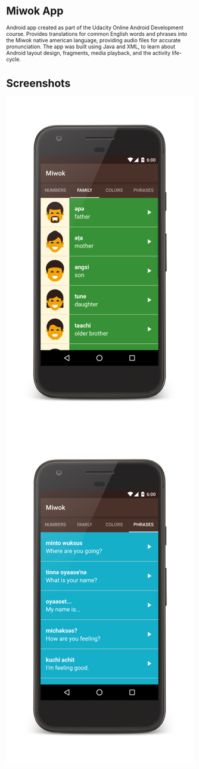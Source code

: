 Miwok App
===================================

Android app created as part of the Udacity Online Android Development course.  Provides translations for common English words and phrases into the Miwok native american language, providing audio files for accurate pronunciation.  The app was built using Java and XML, to learn about Android layout design, fragments, media playback, and the activity life-cycle.

Screenshots
===================================
<img src="https://raw.githubusercontent.com/erictraaaan/Miwok/master/Family_framed.png" alt="Drawing" style="width: 50;"/>
<img src="https://raw.githubusercontent.com/erictraaaan/Miwok/master/Phrases_framed.png" alt="Drawing" style="width: 50;"/>

